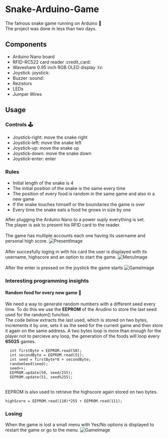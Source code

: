 # Snake-Arduino-Game

The famous snake game running on Arduino :snake:
<br>
The project was done in less than two days.

## Components

<ul>
    <li>Arduino Nano board</li>
    <li>RFID-RC522 card reader :credit_card:</li>
    <li>Waveshare 0.95 inch RGB OLED display :tv:</li>
    <li>Joystick :joystick:</li>
    <li>Buzzer :sound:</li>
    <li>Rezistors</li>
    <li>LEDs</li>
    <li>Jumper Wires</li>
</ul>

## Usage

### Controls :joystick:

<ul>
    <li>Joystick-right: move the snake right</li>
    <li>Joystick-left: move the snake left</li>
    <li>Joystick-up: move the snake up</li>
    <li>Joystick-down: move the snake down</li>
    <li>Joystick-enter: enter</li>
</ul>

### Rules

<ul>
    <li>Initial length of the snake is 4</li>
    <li>The initial position of the snake is the same every time</li>
    <li>The position of every food is random in the same game and also in a new game</li>
    <li>If the snake touches himself or the boundaries the game is over</li>
    <li>Every time the snake eats a food he grows in size by one</li>
</ul>

After plugging the Arduino Nano to a power suply everything is set.
<br>
The player is ask to present his RFID card to the reader.
<br>
<br>
The game has multiple accounts each one having its username and personal high score.
![PresentImage](Media/Present.jpg)
<br>
<br>
After succesfully loging in with his card the user is displayed with its username, highscore and an option to start the game.
![MenuImage](Media/Menu.jpg)
<br>
<br>
After the enter is pressed on the joystick the game starts
![GameImage](Media/Playing.jpg)

### Interesting programming insights

#### Random food for every new game :apple:

We need a way to generate random numbers with a different seed every time. To do this we use the **EEPROM** of the Arudino to store the last seed used for the random() function.
<br>
The code below extracts the last used, which is stored on two bytes, increments it by one, sets it as the seed for the current game and then store it again on the same address. A two bytes loop is more than enough for the player not to percieve any loop, the generation of the foods will loop every **65025** games.

```
  int firstByte = EEPROM.read(50);
  int secondByte = EEPROM.read(51);
  int seed = firstByte*8 + secondByte;
  randomSeed(seed);
  seed++;
  EEPROM.update(50, seed/255);
  EEPROM.update(51, seed%255);
```

<br>
EEPROM is also used to retrieve the highscore again stored on two bytes.

```
highScore = EEPROM.read(110)*255 + EEPROM.read(111);
```

### Losing
When the game is lost a small menu with Yes/No options is displayed to restart the game or go to the menu.
![GameImage](Media/Lost.jpg)
